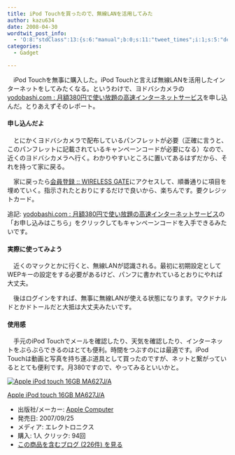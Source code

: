 ```yaml
---
title: iPod Touchを買ったので、無線LANを活用してみた
author: kazu634
date: 2008-04-30
wordtwit_post_info:
  - 'O:8:"stdClass":13:{s:6:"manual";b:0;s:11:"tweet_times";i:1;s:5:"delay";i:0;s:7:"enabled";i:1;s:10:"separation";s:2:"60";s:7:"version";s:3:"3.7";s:14:"tweet_template";b:0;s:6:"status";i:2;s:6:"result";a:0:{}s:13:"tweet_counter";i:2;s:13:"tweet_log_ids";a:1:{i:0;i:3955;}s:9:"hash_tags";a:0:{}s:8:"accounts";a:1:{i:0;s:7:"kazu634";}}'
categories:
  - Gadget

---
```

<div class="section">
<p>
    　iPod Touchを無事に購入した。iPod Touchと言えば無線LANを活用したインターネットをしてみたくなる。というわけで、ヨドバシカメラの<a href="http://www.yodobashi.com/enjoy/more/contents/80320532.html" onclick="__gaTracker('send', 'event', 'outbound-article', 'http://www.yodobashi.com/enjoy/more/contents/80320532.html', 'yodobashi.com : 月額380円で使い放題の高速インターネットサービス');" target="_blank">yodobashi.com : 月額380円で使い放題の高速インターネットサービス</a>を申し込んだ。とりあえずそのレポート。
</p>
  
<h4>
    申し込んだよ
</h4>
  
<p>
    　とにかくヨドバシカメラで配布しているパンフレットが必要（正確に言うと、このパンフレットに記載されているキャンペーンコードが必要になる）なので、近くのヨドバシカメラへ行く。わかりやすいところに置いてあるはずだから、それを持って家に戻る。
</p>
  
<p>
    　家に戻ったら<a href="https://www.wi-gate.net/yodobashi/PRinput.html?request=PRinput&#38;PROMOTION_ID=" onclick="__gaTracker('send', 'event', 'outbound-article', 'https://www.wi-gate.net/yodobashi/PRinput.html?request=PRinput&#038;PROMOTION_ID=', '会員登録 :: WIRELESS GATE');" target="_blank">会員登録 :: WIRELESS GATE</a>にアクセスして、順番通りに項目を埋めていく。指示されたとおりにするだけで良いから、楽ちんです。要クレジットカード。
</p>
  
<p>
    追記: <a href="http://www.yodobashi.com/enjoy/more/contents/80320532.html" onclick="__gaTracker('send', 'event', 'outbound-article', 'http://www.yodobashi.com/enjoy/more/contents/80320532.html', 'yodobashi.com : 月額380円で使い放題の高速インターネットサービス');" target="_blank">yodobashi.com : 月額380円で使い放題の高速インターネットサービス</a>の「お申し込みはこちら」をクリックしてもキャンペーンコードを入手できるみたいです。
</p>
  
<h4>
    実際に使ってみよう
</h4>
  
<p>
    　近くのマックとかに行くと、無線LANが認識される。最初に初期設定としてWEPキーの設定をする必要があるけど、パンフに書かれているとおりにやれば大丈夫。
</p>
  
<p>
    　後はログインをすれば、無事に無線LANが使える状態になります。マクドナルドとかドトールだと大抵は大丈夫みたいです。
</p>
  
<h4>
    使用感
</h4>
  
<p>
    　手元のiPod Touchでメールを確認したり、天気を確認したり、インターネットをぶらぶらできるのはとても便利。時間をつぶすのには最適です。iPod Touchは動画と写真を持ち運ぶ道具として買ったのですが、ネットと繋がっているととても便利です。月380ですので、やってみるといいかと。
</p>
  
<div class="hatena-asin-detail">
<a href="http://www.amazon.co.jp/dp/B000IIOQJK/?tag=hatena_st1-22&ascsubtag=d-7ibv" onclick="__gaTracker('send', 'event', 'outbound-article', 'http://www.amazon.co.jp/dp/B000IIOQJK/?tag=hatena_st1-22&ascsubtag=d-7ibv', '');"><img src="https://images-na.ssl-images-amazon.com/images/I/41yg1VeGMhL._SL160_.jpg" class="hatena-asin-detail-image" alt="Apple iPod touch 16GB MA627J/A" title="Apple iPod touch 16GB MA627J/A" /></a></p> 
    
<div class="hatena-asin-detail-info">
<p class="hatena-asin-detail-title">
<a href="http://www.amazon.co.jp/dp/B000IIOQJK/?tag=hatena_st1-22&ascsubtag=d-7ibv" onclick="__gaTracker('send', 'event', 'outbound-article', 'http://www.amazon.co.jp/dp/B000IIOQJK/?tag=hatena_st1-22&ascsubtag=d-7ibv', 'Apple iPod touch 16GB MA627J/A');">Apple iPod touch 16GB MA627J/A</a>
</p>
      
<ul>
<li>
<span class="hatena-asin-detail-label">出版社/メーカー:</span> <a href="http://d.hatena.ne.jp/keyword/Apple%20Computer" onclick="__gaTracker('send', 'event', 'outbound-article', 'http://d.hatena.ne.jp/keyword/Apple%20Computer', 'Apple Computer');" class="keyword">Apple Computer</a>
</li>
<li>
<span class="hatena-asin-detail-label">発売日:</span> 2007/09/25
</li>
<li>
<span class="hatena-asin-detail-label">メディア:</span> エレクトロニクス
</li>
<li>
<span class="hatena-asin-detail-label">購入</span>: 1人 <span class="hatena-asin-detail-label">クリック</span>: 94回
</li>
<li>
<a href="http://d.hatena.ne.jp/asin/B000IIOQJK" onclick="__gaTracker('send', 'event', 'outbound-article', 'http://d.hatena.ne.jp/asin/B000IIOQJK', 'この商品を含むブログ (226件) を見る');" target="_blank">この商品を含むブログ (226件) を見る</a>
</li>
</ul>
</div>
    
<div class="hatena-asin-detail-foot">
</div>
</div>
</div>
